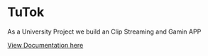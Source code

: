 # TuTok

As a University Project we build an Clip Streaming and Gamin APP 


[View Documentation here](Group_A_Documentation.pdf)

